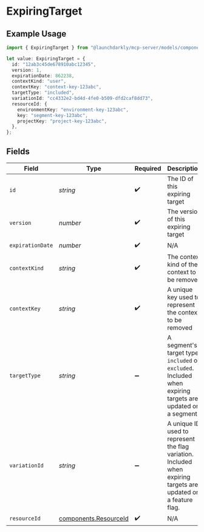 # ExpiringTarget

## Example Usage

```typescript
import { ExpiringTarget } from "@launchdarkly/mcp-server/models/components";

let value: ExpiringTarget = {
  id: "12ab3c45de678910abc12345",
  version: 1,
  expirationDate: 862238,
  contextKind: "user",
  contextKey: "context-key-123abc",
  targetType: "included",
  variationId: "cc4332e2-bd4d-4fe0-b509-dfd2caf8dd73",
  resourceId: {
    environmentKey: "environment-key-123abc",
    key: "segment-key-123abc",
    projectKey: "project-key-123abc",
  },
};
```

## Fields

| Field                                                                                                                             | Type                                                                                                                              | Required                                                                                                                          | Description                                                                                                                       | Example                                                                                                                           |
| --------------------------------------------------------------------------------------------------------------------------------- | --------------------------------------------------------------------------------------------------------------------------------- | --------------------------------------------------------------------------------------------------------------------------------- | --------------------------------------------------------------------------------------------------------------------------------- | --------------------------------------------------------------------------------------------------------------------------------- |
| `id`                                                                                                                              | *string*                                                                                                                          | :heavy_check_mark:                                                                                                                | The ID of this expiring target                                                                                                    | 12ab3c45de678910abc12345                                                                                                          |
| `version`                                                                                                                         | *number*                                                                                                                          | :heavy_check_mark:                                                                                                                | The version of this expiring target                                                                                               | 1                                                                                                                                 |
| `expirationDate`                                                                                                                  | *number*                                                                                                                          | :heavy_check_mark:                                                                                                                | N/A                                                                                                                               |                                                                                                                                   |
| `contextKind`                                                                                                                     | *string*                                                                                                                          | :heavy_check_mark:                                                                                                                | The context kind of the context to be removed                                                                                     | user                                                                                                                              |
| `contextKey`                                                                                                                      | *string*                                                                                                                          | :heavy_check_mark:                                                                                                                | A unique key used to represent the context to be removed                                                                          | context-key-123abc                                                                                                                |
| `targetType`                                                                                                                      | *string*                                                                                                                          | :heavy_minus_sign:                                                                                                                | A segment's target type, <code>included</code> or <code>excluded</code>. Included when expiring targets are updated on a segment. | included                                                                                                                          |
| `variationId`                                                                                                                     | *string*                                                                                                                          | :heavy_minus_sign:                                                                                                                | A unique ID used to represent the flag variation. Included when expiring targets are updated on a feature flag.                   | cc4332e2-bd4d-4fe0-b509-dfd2caf8dd73                                                                                              |
| `resourceId`                                                                                                                      | [components.ResourceId](../../models/components/resourceid.md)                                                                    | :heavy_check_mark:                                                                                                                | N/A                                                                                                                               |                                                                                                                                   |